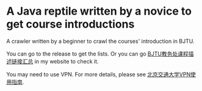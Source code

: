 # A Java reptile written by a novice to get course introductions

A crawler written by a beginner to crawl the courses' introduction in BJTU.

You can go to the release to get the lists. Or you can go [BJTU教务处课程描述链接汇总](https://spwingy.moe/bjtujwccrawler/) in my website to check it.

You may need to use VPN. For more details, please see [北京交通大学VPN使用指南](http://ic.bjtu.edu.cn/fwzn/4039.htm).
